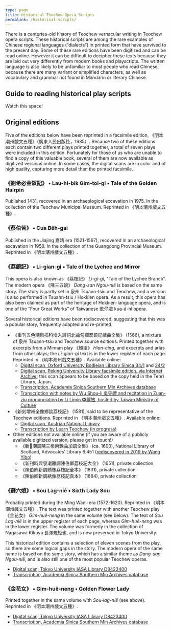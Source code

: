 ```yaml
---
type: page
title: Historical Teochew Opera Scripts
permalink: /historical-scripts/
---
```


There is a centuries-old history of Teochew vernacular writing in Teochew opera
scripts. These historical scripts are among the rare examples of Chinese
regional languages (“dialects”) in printed form that have survived to the
present day. Some of these rare editions have been digitized and can be read
online. However it can be difficult to decipher these texts because they are
laid out very differently from modern books and playscripts. The written
language is also likely to be unfamiliar to most people who read Chinese,
because there are many variant or simplified characters, as well as vocabulary
and grammar not found in Mandarin or literary Chinese.


Guide to reading historical play scripts
----------------------------------------

Watch this space!

Original editions
-----------------

Five of the editions below have been reprinted in a facsimile edition,
《明本潮州戲文五種》（廣東人民出版社，1985）. Because two of these editions
each contain two different plays printed together, a total of seven plays were
included in this edition. Fortunately for those of us who are unable to find a
copy of this valuable book, several of them are now available as digitized
versions online. In some cases, the digital scans are in color and of high
quality, capturing more detail than the printed facsimile.


### 《劉希必金釵記》 • Lau-hi-bik Gim-toi-gi • Tale of the Golden Hairpin

Published 1431, recovered in an archaeological excavation in 1975. In the
collection of the Teochew Municipal Museum. Reprinted in 《明本潮州戲文五種》.


### 《蔡伯皆》 • Cua Bêh-gai

Published in the Jiajing 嘉靖 era (1521-1567), recovered in an archaeological
excavation in 1958. In the collection of the Guangdong Provincial Museum.
Reprinted in 《明本潮州戲文五種》.


### 《荔鏡記》 • Li-gian-gi • Tale of the Lychee and Mirror

This opera is also known as 《荔枝記》 *Li-gi-gi*, “Tale of the Lychee Branch”.
The modern opera 《陳三五娘》 *Dang-san Ngou-niê* is based on the same story.
The story is partly set in 泉州 Tsuann-tsiu and Teochew, and a version is also
performed in Tsuann-tsiu / Hokkien opera. As a result, this opera has also been
claimed as part of the heritage of Hokkien-language opera, and is one of the
“Four Great Works” of Taiwanese 歌仔戲 kua-á-hì opera.

Several historical editions have been rediscovered, suggesting that this was a
popular story, frequently adapted and re-printed.

 * 《重刊五色潮泉插科增入詩詞北曲勾欄荔鏡記戲曲全集》 (1566), a mixture of 泉州
   Tsuann-tsiu and Teochew source editions. Printed together with excerpts from a
   Minnan play 《顏臣》 *Hian-cing*, and excerpts and arias from other plays; the
   *Li-gian-gi* text is in the lower register of each page. Reprinted in
   《明本潮州戲文五種》. Available online:
   * [Digital scan, Oxford University Bodleian Library Sinica
     34/1](https://digital.bodleian.ox.ac.uk/objects/cb79b399-7272-4061-81e3-617828b50493/)
     and [34/2](https://digital.bodleian.ox.ac.uk/objects/0648fe4b-8463-490d-aa35-5d4ebf7af300/)
   * [Digital scan, Peking University Library facsimile edition, via Internet
     Archive](https://archive.org/details/02111377.cn); this scan appears to be
     based on the copy held in the Tenri Library, Japan.
   * [Transcription, Academia Sinica Southern Min Archives database](http://cls.lib.ntu.edu.tw/southernmin/lm_wanli/origin1/all_Text.asp)
   * [Transcription with notes by Wu Shou-li 吳守禮 and recitation in Zuan-ziu
     pronunciation by Li Limin 李麗敏, hosted by Taiwan Ministry of Culture](https://taiwanopera.moc.gov.tw/index/zh-tw/MirrorVideo)
 * 《新刻增補全像鄉談荔枝記》 (1581), said to be representative of the Teochew
   editions. Reprinted in 《明本潮州戲文五種》. Available online:
   * [Digital scan, Austrian National Library](https://onb.digital//result/1037167F)
   * [Transcription by Learn Teochew (in progress)](https://github.com/learn-teochew/li-gi-gi-1581)
 * Other editions not available online (if you are aware of a publicly
   available digitized version, please get in touch!)
   * 《新𢳣潮調陳三泉南錦曲加調全集》 (ca. 1600), National Library of Scotland,
     Advocates’ Library 6.451 ([rediscovered in 2019 by Wang
     Yibo](https://hdl.handle.net/1842/36643))
   * 《新刊時興泉潮雅調陳伯卿荔枝記大全》 (1651), private collection
   * 《陳伯卿新調綉像荔枝記全本》 (1831), private collection
   * 《陳伯卿新調綉像荔枝記真本》 (1884), private collection


### 《蘇六娘》 • Sou Lag-niê • Sixth Lady Sou

Probably printed during the Ming Wanli era (1572-1620). Reprinted in
《明本潮州戲文五種》. The text was printed together with another Teochew play
《金花女》 *Gim-huê-neng* in the same volume (see below). The text of *Sou
Lag-niê* is in the upper register of each page, whereas *Gim-huê-neng* was in
the lower register. The volume was formerly in the collection of Nagasawa
Kikuya 長澤規矩也, and is now preserved in Tokyo University.

This historical edition contains a selection of eleven scenes from the play, so
there are some logical gaps in the story. The modern opera of the same name is
based on the same story, which has a similar theme as *Dang-san Ngou-niê*, and
is also still one of the most popular Teochew operas.


 * [Digital scan, Tokyo University IASA Library
   D8423400](http://shanben.ioc.u-tokyo.ac.jp/main_p.php?nu=D8423400&order=rn_no&no=01753)
 * [Transcription, Academia Sinica Southern Min Archives
   database](http://cls.lib.ntu.edu.tw/southernmin/su_liu_niang/all_Text.asp)


### 《金花女》 • Gim-huê-neng • Golden Flower Lady

Printed together in the same volume with *Sou-lag-niê* (see above). Reprinted
in 《明本潮州戲文五種》.

 * [Digital scan, Tokyo University IASA Library
   D8423400](http://shanben.ioc.u-tokyo.ac.jp/main_p.php?nu=D8423400&order=rn_no&no=01753)
 * [Transcription, Academia Sinica Southern Min Archives
   database](http://cls.lib.ntu.edu.tw/southernmin/jin_hua_nv/all_Text.asp)


